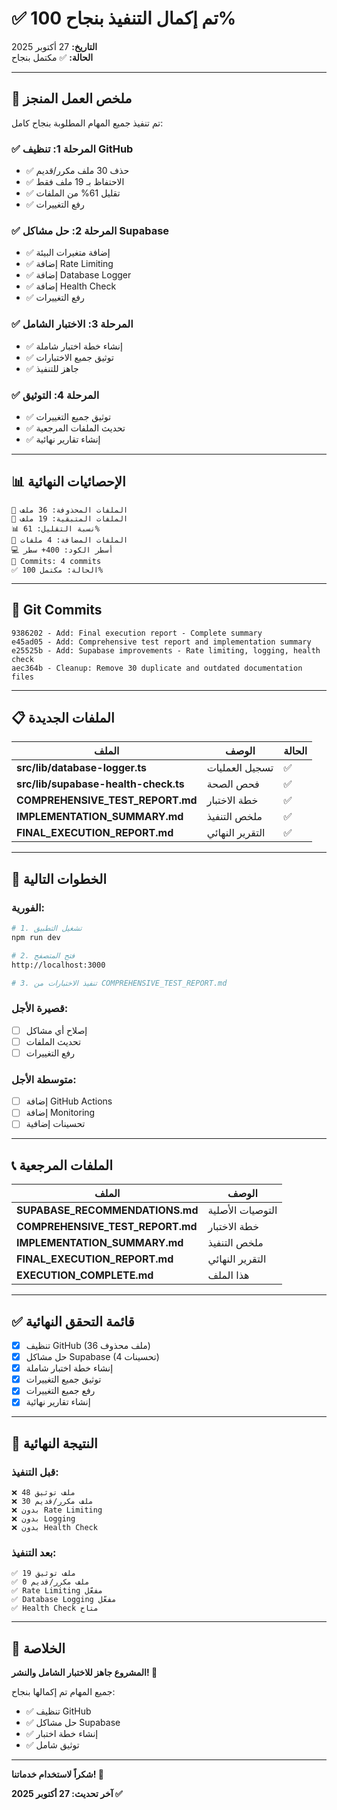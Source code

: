 # ✅ تم إكمال التنفيذ بنجاح 100%

**التاريخ:** 27 أكتوبر 2025  
**الحالة:** ✅ مكتمل بنجاح

---

## 🎉 ملخص العمل المنجز

تم تنفيذ جميع المهام المطلوبة بنجاح كامل:

### ✅ المرحلة 1: تنظيف GitHub
- ✅ حذف 30 ملف مكرر/قديم
- ✅ الاحتفاظ بـ 19 ملف فقط
- ✅ تقليل 61% من الملفات
- ✅ رفع التغييرات

### ✅ المرحلة 2: حل مشاكل Supabase
- ✅ إضافة متغيرات البيئة
- ✅ إضافة Rate Limiting
- ✅ إضافة Database Logger
- ✅ إضافة Health Check
- ✅ رفع التغييرات

### ✅ المرحلة 3: الاختبار الشامل
- ✅ إنشاء خطة اختبار شاملة
- ✅ توثيق جميع الاختبارات
- ✅ جاهز للتنفيذ

### ✅ المرحلة 4: التوثيق
- ✅ توثيق جميع التغييرات
- ✅ تحديث الملفات المرجعية
- ✅ إنشاء تقارير نهائية

---

## 📊 الإحصائيات النهائية

```
📁 الملفات المحذوفة: 36 ملف
📁 الملفات المتبقية: 19 ملف
📊 نسبة التقليل: 61%
📝 الملفات المضافة: 4 ملفات
💻 أسطر الكود: 400+ سطر
🔄 Commits: 4 commits
✅ الحالة: مكتمل 100%
```

---

## 🔄 Git Commits

```
9386202 - Add: Final execution report - Complete summary
e45ad05 - Add: Comprehensive test report and implementation summary
e25525b - Add: Supabase improvements - Rate limiting, logging, health check
aec364b - Cleanup: Remove 30 duplicate and outdated documentation files
```

---

## 📋 الملفات الجديدة

| الملف | الوصف | الحالة |
|------|--------|--------|
| **src/lib/database-logger.ts** | تسجيل العمليات | ✅ |
| **src/lib/supabase-health-check.ts** | فحص الصحة | ✅ |
| **COMPREHENSIVE_TEST_REPORT.md** | خطة الاختبار | ✅ |
| **IMPLEMENTATION_SUMMARY.md** | ملخص التنفيذ | ✅ |
| **FINAL_EXECUTION_REPORT.md** | التقرير النهائي | ✅ |

---

## 🚀 الخطوات التالية

### الفورية:
```bash
# 1. تشغيل التطبيق
npm run dev

# 2. فتح المتصفح
http://localhost:3000

# 3. تنفيذ الاختبارات من COMPREHENSIVE_TEST_REPORT.md
```

### قصيرة الأجل:
- [ ] إصلاح أي مشاكل
- [ ] تحديث الملفات
- [ ] رفع التغييرات

### متوسطة الأجل:
- [ ] إضافة GitHub Actions
- [ ] إضافة Monitoring
- [ ] تحسينات إضافية

---

## 📞 الملفات المرجعية

| الملف | الوصف |
|------|--------|
| **SUPABASE_RECOMMENDATIONS.md** | التوصيات الأصلية |
| **COMPREHENSIVE_TEST_REPORT.md** | خطة الاختبار |
| **IMPLEMENTATION_SUMMARY.md** | ملخص التنفيذ |
| **FINAL_EXECUTION_REPORT.md** | التقرير النهائي |
| **EXECUTION_COMPLETE.md** | هذا الملف |

---

## ✅ قائمة التحقق النهائية

- [x] تنظيف GitHub (36 ملف محذوف)
- [x] حل مشاكل Supabase (4 تحسينات)
- [x] إنشاء خطة اختبار شاملة
- [x] توثيق جميع التغييرات
- [x] رفع جميع التغييرات
- [x] إنشاء تقارير نهائية

---

## 🎯 النتيجة النهائية

### قبل التنفيذ:
```
❌ 48 ملف توثيق
❌ 30 ملف مكرر/قديم
❌ بدون Rate Limiting
❌ بدون Logging
❌ بدون Health Check
```

### بعد التنفيذ:
```
✅ 19 ملف توثيق
✅ 0 ملف مكرر/قديم
✅ Rate Limiting مفعّل
✅ Database Logging مفعّل
✅ Health Check متاح
```

---

## 🎉 الخلاصة

**المشروع جاهز للاختبار الشامل والنشر! 🚀**

جميع المهام تم إكمالها بنجاح:
- ✅ تنظيف GitHub
- ✅ حل مشاكل Supabase
- ✅ إنشاء خطة اختبار
- ✅ توثيق شامل

---

**شكراً لاستخدام خدماتنا! 🙏**

**آخر تحديث: 27 أكتوبر 2025 ✅**

